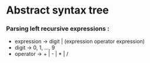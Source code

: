 Abstract syntax tree
====================

### Parsing left recursive expressions : 
*  expression -> digit | (expression operator expression) 
*  digit      -> 0, 1, ..., 9 
*  operator   -> + | - | * | / 
